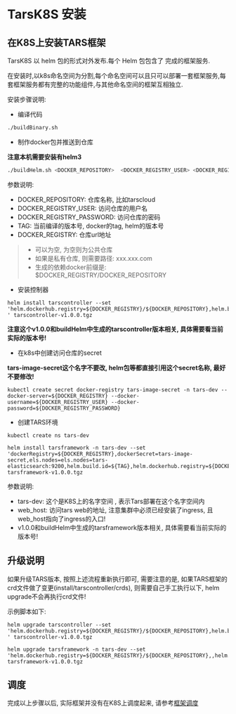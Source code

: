 # TarsK8S 安装

## 在K8S上安装TARS框架
  TarsK8S 以 helm 包的形式对外发布.每个 Helm 包包含了 完成的框架服务. 

  在安装时,以k8s命名空间为分割,每个命名空间可以且只可以部署一套框架服务,每套框架服务都有完整的功能组件,与其他命名空间的框架互相独立.

安装步骤说明:
- 编译代码
```sh
./buildBinary.sh
```

- 制作docker包并推送到仓库

**注意本机需要安装有helm3**

```sh
./buildHelm.sh <DOCKER_REPOSITORY>  <DOCKER_REGISTRY_USER> <DOCKER_REGISTRY_PASSWORD> <TAG> <DOCKER_REGISTRY>  
```

参数说明:
- DOCKER_REPOSITORY: 仓库名称, 比如tarscloud
- DOCKER_REGISTRY_USER: 访问仓库的用户名
- DOCKER_REGISTRY_PASSWORD: 访问仓库的密码
- TAG: 当前编译的版本号,  docker的tag, helm的版本号
- DOCKER_REGISTRY: 仓库url地址
>- 可以为空, 为空则为公共仓库
>- 如果是私有仓库, 则需要路径: xxx.xxx.com
>- 生成的依赖docker前缀是: $DOCKER_REGISTRY/DOCKER_REPOSITORY

- 安装控制器
```
helm install tarscontroller --set 'helm.dockerhub.registry=${DOCKER_REGISTRY}/${DOCKER_REPOSITORY},helm.build.id=v1.0.0 ' tarscontroller-v1.0.0.tgz
```

**注意这个v1.0.0和buildHelm中生成的tarscontroller版本相关, 具体需要看当前实际的版本号!**

- 在k8s中创建访问仓库的secret

**tars-image-secret这个名字不要改, helm包等都直接引用这个secret名称, 最好不要修改!**

```
kubectl create secret docker-registry tars-image-secret -n tars-dev --docker-server=${DOCKER_REGISTRY} --docker-username=${DOCKER_REGISTRY_USER} --docker-password=${DOCKER_REGISTRY_PASSWORD}   
```

- 创建TARS环境
```
kubectl create ns tars-dev

helm install tarsframework -n tars-dev --set 'dockerRegistry=${DOCKER_REGISTRY},dockerSecret=tars-image-secret,els.nodes=els.nodes=tars-elasticsearch:9200,helm.build.id=${TAG},helm.dockerhub.registry=${DOCKER_REGISTRY},web=${web_host}' tarsframework-v1.0.0.tgz

```


参数说明:
- tars-dev: 这个是K8S上的名字空间 , 表示Tars部署在这个名字空间内
- web_host: 访问tars web的地址, 注意集群中必须已经安装了ingress, 且web_host指向了ingress的入口!
- v1.0.0和buildHelm中生成的tarsframework版本相关, 具体需要看当前实际的版本号!


## 升级说明

如果升级TARS版本, 按照上述流程重新执行即可, 需要注意的是, 如果TARS框架的crd文件做了变更(install/tarscontroller/crds), 则需要自己手工执行以下, helm upgrade不会再执行crd文件!

示例脚本如下:

```
helm upgrade tarscontroller --set 'helm.dockerhub.registry=${DOCKER_REGISTRY}/${DOCKER_REPOSITORY},helm.build.id=${TAG} ' tarscontroller-v1.0.0.tgz

helm upgrade tarsframework -n tars-dev --set 'helm.dockerhub.registry=${DOCKER_REGISTRY}/${DOCKER_REPOSITORY},,helm.build.id=${TAG},dockerRegistry=${DOCKER_REGISTRY},web=${web_host}' tarsframework-v1.0.0.tgz

```

## 调度

完成以上步骤以后, 实际框架并没有在K8S上调度起来, 请参考[框架调度](./framework-affinity.md)